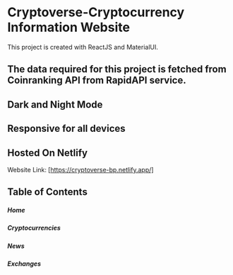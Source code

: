 # Cryptoverse-Cryptocurrency Information Website

This project is created with ReactJS and MaterialUI.


## The data required for this project is fetched from Coinranking API from RapidAPI service.
## Dark and Night Mode
## Responsive for all devices
## Hosted On Netlify

Website Link: [https://cryptoverse-bp.netlify.app/]
## Table of Contents
##### Home
##### Cryptocurrencies
##### News
##### Exchanges








